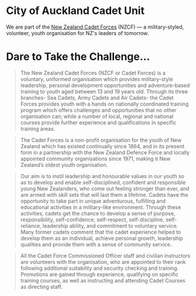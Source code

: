 # City of Auckland Cadet Unit

We are part of the [New Zealand Cadet Forces](https://www.cadetforces.org.nz) (NZCF) — a military-styled, volunteer, youth organisation for NZ's leaders of tomorrow.

# Dare to Take the Challenge...
> The New Zealand Cadet Forces (NZCF or Cadet Forces) is a voluntary, uniformed organisation which provides military-style leadership, personal 
development opportunities and adventure-based training to youth aged between 13 and 19 years old. Through its three branches- Sea Cadets, Army 
Cadets and Air Cadets- the Cadet Forces provides youth with a hands on nationally coordinated training program which offers challenges and 
opportunities that no other organisation can; while a number of local, regional and national courses provide further experience and qualifications in 
specific training areas.

> The Cadet Forces is a non-profit organisation for the youth of New Zealand which has existed continually since 1864, and in its present form in a 
partnership with the New Zealand Defence Force and locally appointed community organisations since 1971, making it New Zealand’s oldest youth 
organisation.

> Our aim is to instil leadership and honourable values in our youth so as to develop and enable self-disciplined, confident and responsible young New 
Zealanders, who come out feeling stronger than ever, and are armed with skill sets that will last them a lifetime. Cadets have the opportunity to take 
part in unique adventurous, fulfilling and educational activities in a military-like environment. Through these activities, cadets get the chance to 
develop a sense of purpose, responsibility, self-confidence, self-respect, self-discipline, self-reliance, leadership ability, and commitment to voluntary 
service. Many former cadets comment that the cadet experience helped to develop them as an individual, achieve personal growth, leadership 
qualities and provide them with a sense of community service.

> All the Cadet Force Commissioned Officer staff and civilian instructors are volunteers with the organisation, who are appointed to their rank 
following additional suitability and security checking and training. Promotions are gained through experience, qualifying on specific training courses, 
as well as instructing and attending Cadet Courses as directing staff.
